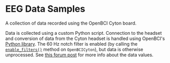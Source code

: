 # EEG Data Samples

A collection of data recorded using the OpenBCI Cyton board.

Data is collected using a custom Python script. Connection to the headset and conversion of data from the Cyton headset is handled using OpenBCI's [Python library](https://github.com/OpenBCI/OpenBCI_Python). The 60 Hz notch filter is enabled (by calling the [`enable_filters()`](https://github.com/OpenBCI/OpenBCI_Python/blob/81caa0ca4c2862cfb7f9e5f28f049576e7718cae/openbci/cyton.py#L497) method on `OpenBCICyton`), but data is otherwise unprocessed. See [this forum post](http://openbci.com/forum/index.php?p=/discussion/201/large-millivolt-data-values-fbeeg-full-band-eeg) for more info about the data values.
